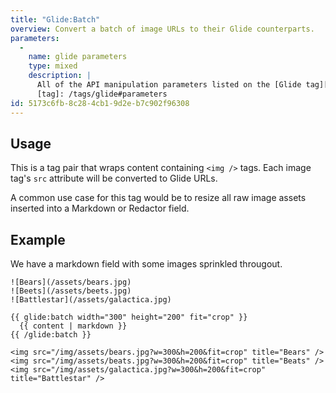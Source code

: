 ```yaml
---
title: "Glide:Batch"
overview: Convert a batch of image URLs to their Glide counterparts.
parameters:
  -
    name: glide parameters
    type: mixed
    description: |
      All of the API manipulation parameters listed on the [Glide tag][tag].
      [tag]: /tags/glide#parameters
id: 5173c6fb-8c28-4cb1-9d2e-b7c902f96308
---
```

## Usage
This is a tag pair that wraps content containing `<img />` tags. Each image tag's `src` attribute will be converted to Glide URLs.

A common use case for this tag would be to resize all raw image assets inserted into a Markdown or Redactor field.

## Example

We have a markdown field with some images sprinkled througout.

```.language-markdown
![Bears](/assets/bears.jpg)
![Beets](/assets/beets.jpg)
![Battlestar](/assets/galactica.jpg)
```

```
{{ glide:batch width="300" height="200" fit="crop" }}
  {{ content | markdown }}
{{ /glide:batch }}
```

``` .language-output
<img src="/img/assets/bears.jpg?w=300&h=200&fit=crop" title="Bears" />
<img src="/img/assets/beats.jpg?w=300&h=200&fit=crop" title="Beats" />
<img src="/img/assets/galactica.jpg?w=300&h=200&fit=crop" title="Battlestar" />
```

[glide_tag]: /tags/glide

